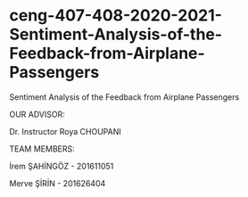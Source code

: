 # ceng-407-408-2020-2021-Sentiment-Analysis-of-the-Feedback-from-Airplane-Passengers
Sentiment Analysis of the Feedback from Airplane Passengers

OUR ADVISOR:

Dr. Instructor Roya CHOUPANI 

TEAM MEMBERS:

İrem ŞAHİNGÖZ - 201611051

Merve ŞİRİN - 201626404
